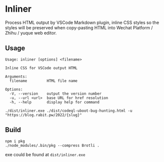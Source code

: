 # Inliner

Process HTML output by VSCode Markdown plugin, inline CSS styles
so the styles will be preserved when copy-pasting HTML
into Wechat Platform / Zhihu / yuque web editor.

## Usage

```
Usage: inliner [options] <filename>

Inline CSS for VSCode output HTML

Arguments:
  filename         HTML file name

Options:
  -V, --version    output the version number
  -u, --url <url>  base URL for href resolution
  -h, --help       display help for command
```

```
./dist/inliner.exe ./dist/codeql-uboot-bug-hunting.html -u "https://blog.rabit.pw/2022/{slug}"
```

## Build

```
npm i pkg
./node_modules/.bin/pkg --compress Brotli .
```

exe could be found at `dist/inliner.exe`
